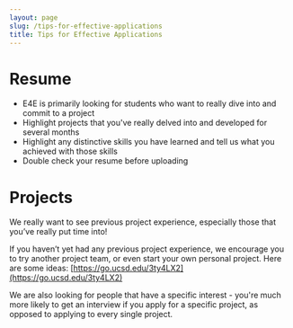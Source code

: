 ```yaml
---
layout: page
slug: /tips-for-effective-applications
title: Tips for Effective Applications
---
```

# Resume
- E4E is primarily looking for students who want to really dive into and commit to a project
- Highlight projects that you've really delved into and developed for several months
- Highlight any distinctive skills you have learned and tell us what you achieved with those skills
- Double check your resume before uploading

# Projects
We really want to see previous project experience, especially those that you’ve really put time into!

If you haven’t yet had any previous project experience, we encourage you to try another project team, or even start your own personal project. Here are some ideas: [https://go.ucsd.edu/3ty4LX2](https://go.ucsd.edu/3ty4LX2)

We are also looking for people that have a specific interest - you're much more likely to get an interview if you apply for a specific project, as opposed to applying to every single project.